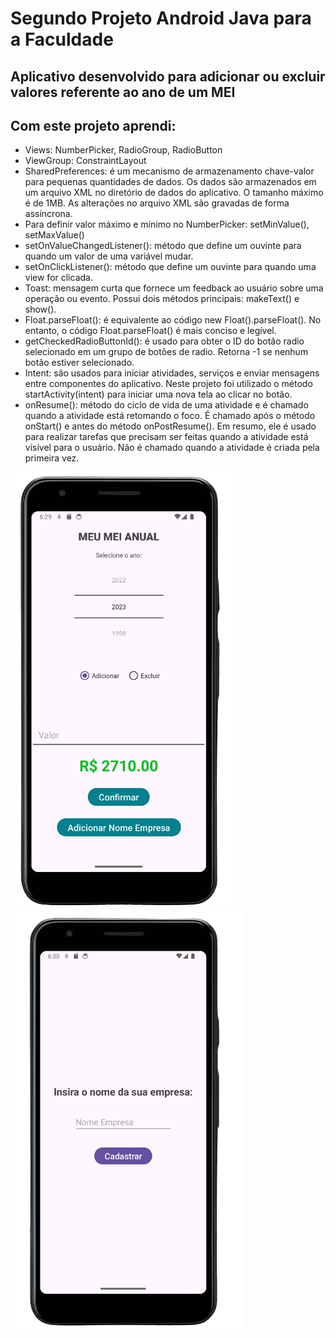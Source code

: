 # Segundo Projeto Android Java para a Faculdade

## Aplicativo desenvolvido para adicionar ou excluir valores referente ao ano de um MEI

## Com este projeto aprendi:

- Views: NumberPicker, RadioGroup, RadioButton
- ViewGroup: ConstraintLayout
- SharedPreferences: é um mecanismo de armazenamento chave-valor para pequenas quantidades de dados. Os dados são armazenados em um arquivo XML no diretório de dados do aplicativo. O tamanho máximo é de 1MB. As alterações no arquivo XML são gravadas de forma assíncrona.
- Para definir valor máximo e mínimo no NumberPicker: setMinValue(), setMaxValue()
- setOnValueChangedListener(): método que define um ouvinte para quando um valor de uma variável mudar.
- setOnClickListener(): método que define um ouvinte para quando uma view for clicada.
- Toast: mensagem curta que fornece um feedback ao usuário sobre uma operação ou evento. Possui dois métodos principais: makeText() e show().
- Float.parseFloat(): é equivalente ao código new Float().parseFloat(). No entanto, o código Float.parseFloat() é mais conciso e legível.
- getCheckedRadioButtonId(): é usado para obter o ID do botão radio selecionado em um grupo de botões de radio. Retorna -1 se nenhum botão estiver selecionado.
- Intent: são usados para iniciar atividades, serviços e enviar mensagens entre componentes do aplicativo. Neste projeto foi utilizado o método startActivity(intent) para iniciar uma nova tela ao clicar no botão.
- onResume(): método do ciclo de vida de uma atividade e é chamado quando a atividade está retomando o foco. É chamado após o método onStart() e antes do método onPostResume(). Em resumo, ele é usado para realizar tarefas que precisam ser feitas quando a atividade está visível para o usuário. Não é chamado quando a atividade é criada pela primeira vez.

![Screenshot](mei1.png)
![Screenshot](mei2.png)
